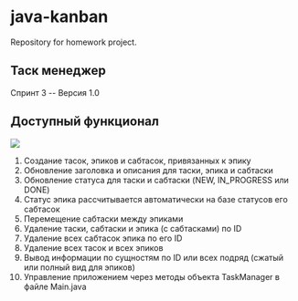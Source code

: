# java-kanban

Repository for homework project.

## Таск менеджер

Спринт 3 -- Версия 1.0

## Доступный функционал

![](D:\P\dev_folder\java-kanban\TaskManager-image.png)

1. Создание тасок, эпиков и сабтасок, привязанных к эпику
2. Обновление заголовка и описания для таски, эпика и сабтаски
3. Обновление статуса для таски и сабтаски (NEW, IN_PROGRESS или DONE)
4. Статус эпика рассчитывается автоматически на базе статусов его сабтасок
5. Перемещение сабтаски между эпиками
6. Удаление таски, сабтаски и эпика (с сабтасками) по ID
7. Удаление всех сабтасок эпика по его ID
8. Удаление всех тасок и всех эпиков
9. Вывод информации по сущностям по ID или всех подряд (сжатый или полный вид для эпиков)
10. Управление приложением через методы объекта TaskManager в файле Main.java